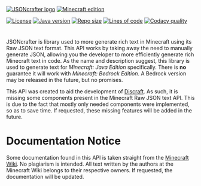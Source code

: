 <!-- Font: Minecraft Evenings, found at: https://www.fontspace.com/minecraft-evenings-font-f17735 -->
[![JSONcrafter logo](https://user-images.githubusercontent.com/5157755/125183780-d6f06480-e1de-11eb-8e99-924f6a566a1e.png)](#)
[![Minecraft edition](https://user-images.githubusercontent.com/5157755/125366926-c81fc400-e33c-11eb-89b2-6ffcba67267e.png)](#)

[![License](https://img.shields.io/github/license/whirvis/mc-text-java)](https://choosealicense.com/licenses/mit/)
[![Java version](https://img.shields.io/badge/version-8-orange?style=flat&logo=java)](#)
[![Repo size](https://img.shields.io/github/repo-size/whirvis/mc-text-java)](#)
[![Lines of code](https://img.shields.io/tokei/lines/github/whirvis/mc-text-java)](#)
[![Codacy quality](https://app.codacy.com/project/badge/Grade/e05832a47aba460ead07c229c384461d)](https://www.codacy.com/gh/Whirvis/jsoncrafter-java/dashboard?utm_source=github.com&amp;utm_medium=referral&amp;utm_content=Whirvis/jsoncrafter-java&amp;utm_campaign=Badge_Grade)

#
JSONcrafter is library used to more generate rich text in Minecraft using its Raw JSON text format.
This API works by taking away the need to manually generate JSON, allowing you the developer to more efficiently generate rich Minecraft text in code.
As the name and description suggest, this library is used to generate text for *Minecraft: Java Edition* specifically.
There is **no** guarantee it will work with *Minecraft: Bedrock Edition*. A Bedrock version may be released in the future, but no promises.

This API was created to aid the development of [Discraft](https://github.com/whirvis/discraft).
As such, it is missing some components present in the Minecraft Raw JSON text API.
This is due to the fact that mostly only needed components were implemented, so as to save time.
If requested, these missing features will be added in the future.

# Documentation Notice
Some documentation found in this API is taken straight from the [Minecraft Wiki](https://minecraft.fandom.com/wiki/Raw_JSON_text_format).
No plagiarism is intended. All text written by the authors at the Minecraft Wiki belongs to their respective owners.
If requested, the documentation will be updated.
